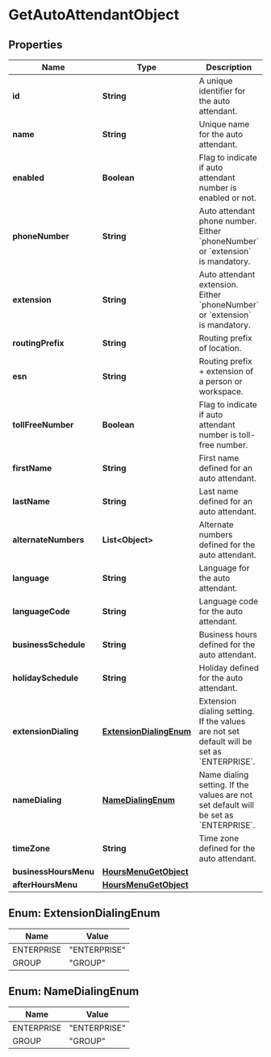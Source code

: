 

# GetAutoAttendantObject


## Properties

| Name | Type | Description | Notes |
|------------ | ------------- | ------------- | -------------|
|**id** | **String** | A unique identifier for the auto attendant. |  |
|**name** | **String** | Unique name for the auto attendant. |  |
|**enabled** | **Boolean** | Flag to indicate if auto attendant number is enabled or not. |  |
|**phoneNumber** | **String** | Auto attendant phone number.  Either &#x60;phoneNumber&#x60; or &#x60;extension&#x60; is mandatory. |  [optional] |
|**extension** | **String** | Auto attendant extension.  Either &#x60;phoneNumber&#x60; or &#x60;extension&#x60; is mandatory. |  [optional] |
|**routingPrefix** | **String** | Routing prefix of location. |  [optional] |
|**esn** | **String** | Routing prefix + extension of a person or workspace. |  [optional] |
|**tollFreeNumber** | **Boolean** | Flag to indicate if auto attendant number is toll-free number. |  |
|**firstName** | **String** | First name defined for an auto attendant. |  |
|**lastName** | **String** | Last name defined for an auto attendant. |  |
|**alternateNumbers** | **List&lt;Object&gt;** | Alternate numbers defined for the auto attendant. |  [optional] |
|**language** | **String** | Language for the auto attendant. |  [optional] |
|**languageCode** | **String** | Language code for the auto attendant. |  [optional] |
|**businessSchedule** | **String** | Business hours defined for the auto attendant. |  |
|**holidaySchedule** | **String** | Holiday defined for the auto attendant. |  [optional] |
|**extensionDialing** | [**ExtensionDialingEnum**](#ExtensionDialingEnum) | Extension dialing setting. If the values are not set default will be set as &#x60;ENTERPRISE&#x60;. |  |
|**nameDialing** | [**NameDialingEnum**](#NameDialingEnum) | Name dialing setting. If the values are not set default will be set as &#x60;ENTERPRISE&#x60;. |  |
|**timeZone** | **String** | Time zone defined for the auto attendant. |  [optional] |
|**businessHoursMenu** | [**HoursMenuGetObject**](HoursMenuGetObject.md) |  |  |
|**afterHoursMenu** | [**HoursMenuGetObject**](HoursMenuGetObject.md) |  |  |



## Enum: ExtensionDialingEnum

| Name | Value |
|---- | -----|
| ENTERPRISE | &quot;ENTERPRISE&quot; |
| GROUP | &quot;GROUP&quot; |



## Enum: NameDialingEnum

| Name | Value |
|---- | -----|
| ENTERPRISE | &quot;ENTERPRISE&quot; |
| GROUP | &quot;GROUP&quot; |



